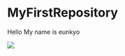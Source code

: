# MyFirstRepository
Hello My name is eunkyo

<img width ="" height = "" src= "./png/19173002 김은교 캡 스톤 디자인 2 주차 과제.png">
